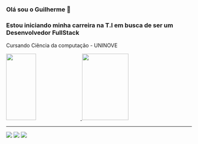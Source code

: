 ### Olá sou o Guilherme :wave:
<h3>Estou iniciando minha carreira na T.I em busca de ser um Desenvolvedor FullStack</h3>
<p>Cursando Ciência da computação  - UNINOVE</p>

 <div>
  <a href="https://github.com/guilhermespicacci">
  <img height="180em" width="40%" src="https://github-readme-stats.vercel.app/api?username=guilhermespicacci&show_icons=true&theme=omni&include_all_commits=true&count_private=true"/>
  <img height="180em" width="50%" src="https://github-readme-stats.vercel.app/api/top-langs/?username=guilhermespicacci&layout=compact&langs_count=16&theme=omni"/>
</div>
<hr>
<div> 
  <a href="https://instagram.com/guilhermespicacci" target="_blank"><img src="https://img.shields.io/badge/-Instagram-%23E4405F?style=for-the-badge&logo=instagram&logoColor=white" target="_blank"></a>
  <a href ="guilhermespicaccilima@gmail.com"><img src="https://img.shields.io/badge/-Gmail-%23333?style=for-the-badge&logo=gmail&logoColor=white" target="_blank"></a>
  <a href="https://www.linkedin.com/in/guilherme-spicacci-lima-177a63245/" target="_blank"><img src="https://img.shields.io/badge/-LinkedIn-%230077B5?style=for-the-badge&logo=linkedin&logoColor=white" target="_blank"></a> 

